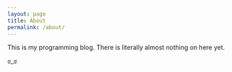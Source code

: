 ```yaml
---
layout: page
title: About
permalink: /about/
---
```


This is my programming blog. There is literally almost nothing on here yet. 

ಠ_ಠ